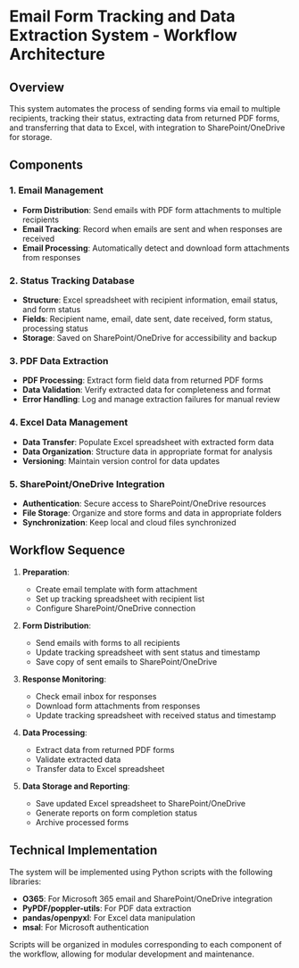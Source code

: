 # Email Form Tracking and Data Extraction System - Workflow Architecture

## Overview
This system automates the process of sending forms via email to multiple recipients, tracking their status, extracting data from returned PDF forms, and transferring that data to Excel, with integration to SharePoint/OneDrive for storage.

## Components

### 1. Email Management
- **Form Distribution**: Send emails with PDF form attachments to multiple recipients
- **Email Tracking**: Record when emails are sent and when responses are received
- **Email Processing**: Automatically detect and download form attachments from responses

### 2. Status Tracking Database
- **Structure**: Excel spreadsheet with recipient information, email status, and form status
- **Fields**: Recipient name, email, date sent, date received, form status, processing status
- **Storage**: Saved on SharePoint/OneDrive for accessibility and backup

### 3. PDF Data Extraction
- **PDF Processing**: Extract form field data from returned PDF forms
- **Data Validation**: Verify extracted data for completeness and format
- **Error Handling**: Log and manage extraction failures for manual review

### 4. Excel Data Management
- **Data Transfer**: Populate Excel spreadsheet with extracted form data
- **Data Organization**: Structure data in appropriate format for analysis
- **Versioning**: Maintain version control for data updates

### 5. SharePoint/OneDrive Integration
- **Authentication**: Secure access to SharePoint/OneDrive resources
- **File Storage**: Organize and store forms and data in appropriate folders
- **Synchronization**: Keep local and cloud files synchronized

## Workflow Sequence

1. **Preparation**:
   - Create email template with form attachment
   - Set up tracking spreadsheet with recipient list
   - Configure SharePoint/OneDrive connection

2. **Form Distribution**:
   - Send emails with forms to all recipients
   - Update tracking spreadsheet with sent status and timestamp
   - Save copy of sent emails to SharePoint/OneDrive

3. **Response Monitoring**:
   - Check email inbox for responses
   - Download form attachments from responses
   - Update tracking spreadsheet with received status and timestamp

4. **Data Processing**:
   - Extract data from returned PDF forms
   - Validate extracted data
   - Transfer data to Excel spreadsheet

5. **Data Storage and Reporting**:
   - Save updated Excel spreadsheet to SharePoint/OneDrive
   - Generate reports on form completion status
   - Archive processed forms

## Technical Implementation

The system will be implemented using Python scripts with the following libraries:
- **O365**: For Microsoft 365 email and SharePoint/OneDrive integration
- **PyPDF/poppler-utils**: For PDF data extraction
- **pandas/openpyxl**: For Excel data manipulation
- **msal**: For Microsoft authentication

Scripts will be organized in modules corresponding to each component of the workflow, allowing for modular development and maintenance.
